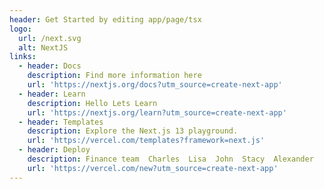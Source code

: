 ```yaml
---
header: Get Started by editing app/page/tsx
logo:
  url: /next.svg
  alt: NextJS
links:
  - header: Docs
    description: Find more information here
    url: 'https://nextjs.org/docs?utm_source=create-next-app'
  - header: Learn
    description: Hello Lets Learn
    url: 'https://nextjs.org/learn?utm_source=create-next-app'
  - header: Templates
    description: Explore the Next.js 13 playground.
    url: 'https://vercel.com/templates?framework=next.js'
  - header: Deploy
    description: Finance team  Charles  Lisa  John  Stacy  Alexander
    url: 'https://vercel.com/new?utm_source=create-next-app'
---
```


